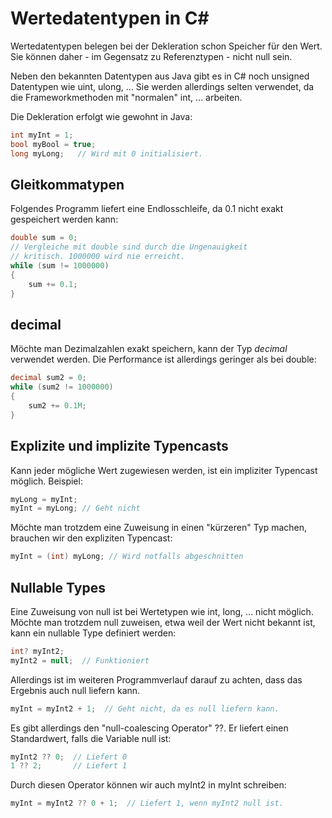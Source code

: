 # Wertedatentypen in C#

Wertedatentypen belegen bei der Dekleration schon Speicher für den Wert. Sie
können daher - im Gegensatz zu Referenztypen - nicht null sein.

Neben den bekannten Datentypen aus Java gibt es in C# noch unsigned Datentypen
wie uint, ulong, ... Sie werden allerdings selten verwendet, da die Frameworkmethoden mit "normalen" int, ... arbeiten.

Die Dekleration erfolgt wie gewohnt in Java:
```c#
int myInt = 1;
bool myBool = true;
long myLong;   // Wird mit 0 initialisiert.
```

## Gleitkommatypen
Folgendes Programm liefert eine Endlosschleife, da 0.1 nicht exakt gespeichert werden
kann:
```c#
double sum = 0;
// Vergleiche mit double sind durch die Ungenauigkeit
// kritisch. 1000000 wird nie erreicht.
while (sum != 1000000)
{
    sum += 0.1;
}
```

## decimal
Möchte man Dezimalzahlen exakt speichern, kann der Typ *decimal* verwendet werden.
Die Performance ist allerdings geringer als bei double:
```c#
decimal sum2 = 0;
while (sum2 != 1000000)
{
    sum2 += 0.1M;
}
```

## Explizite und implizite Typencasts
Kann jeder mögliche Wert zugewiesen werden, ist ein impliziter Typencast möglich.
Beispiel:
```c#
myLong = myInt;
myInt = myLong; // Geht nicht
```

Möchte man trotzdem eine Zuweisung in einen "kürzeren" Typ machen, brauchen wir den
expliziten Typencast:
```c#
myInt = (int) myLong; // Wird notfalls abgeschnitten
```

## Nullable Types
Eine Zuweisung von null ist bei Wertetypen wie int, long, ... nicht möglich. Möchte man
trotzdem null zuweisen, etwa weil der Wert nicht bekannt ist, kann ein nullable Type definiert
werden:
```c#
int? myInt2;
myInt2 = null;  // Funktioniert
```

Allerdings ist im weiteren Programmverlauf darauf zu achten, dass das Ergebnis auch null
liefern kann.
```c#
myInt = myInt2 + 1;  // Geht nicht, da es null liefern kann.
```

Es gibt allerdings den "null-coalescing Operator" ??. Er liefert einen Standardwert, falls
die Variable null ist:
```c#
myInt2 ?? 0;  // Liefert 0
1 ?? 2;       // Liefert 1
```

Durch diesen Operator können wir auch myInt2 in myInt schreiben:
```c#
myInt = myInt2 ?? 0 + 1;  // Liefert 1, wenn myInt2 null ist.
```